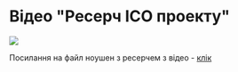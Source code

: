 # Відео "Ресерч ICO проекту"

[![](https://img.youtube.com/vi/U7T1JEsCCUY/0.jpg)](https://www.youtube.com/watch?v=U7T1JEsCCUY)

Посилання на файл ноушен з ресерчем з відео - [клік](https://www.notion.so/2top/Lexer-Markets-694717a4b57e4e5a8266cfc3d604d0ac)